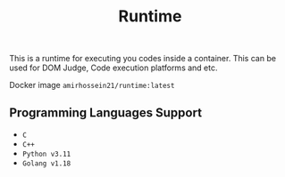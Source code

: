 <h1 align="center">
    Runtime
</h1>

<br />

This is a runtime for executing you codes 
inside a container. This can be used for
DOM Judge, Code execution platforms and etc.

Docker image ```amirhossein21/runtime:latest```

## Programming Languages Support

- ```C```
- ```C++```
- ```Python v3.11```
- ```Golang v1.18```